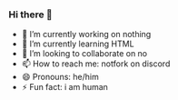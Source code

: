 ### Hi there 👋

- 🔭 I’m currently working on nothing
- 🌱 I’m currently learning HTML
- 👯 I’m looking to collaborate on no
- 📫 How to reach me: notfork on discord
- 😄 Pronouns: he/him
- ⚡ Fun fact: i am human
